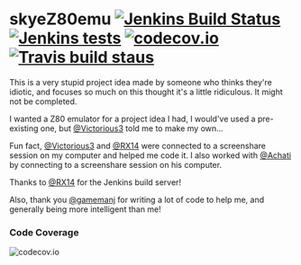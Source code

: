 # skyeZ80emu [![Jenkins Build Status](http://img.shields.io/jenkins/s/http/jenkins.rx14.co.uk/job/Skye/skyeZ80emu.svg)](http://ci.rx14.co.uk/job/Skye/job/skyeZ80emu/) [![Jenkins tests](https://img.shields.io/jenkins/t/http/jenkins.rx14.co.uk/job/Skye/skyeZ80emu.svg)](http://ci.rx14.co.uk/job/Skye/job/skyeZ80emu/lastCompletedBuild/testReport/) [![codecov.io](https://img.shields.io/codecov/c/github/skyem123/skyeZ80emu.svg)](http://codecov.io/github/skyem123/skyeZ80emu?branch=master) [![Travis build staus](https://img.shields.io/travis/skyem123/skyeZ80emu.svg)](https://travis-ci.org/skyem123/skyeZ80emu)
This is a very stupid project idea made by someone who thinks they're idiotic, and focuses so much on this thought it's a little ridiculous.
It might not be completed.

I wanted a Z80 emulator for a project idea I had, I would've used a pre-existing one, but [@Victorious3](https://github.com/Victorious3) told me to make my own...

Fun fact, [@Victorious3](https://github.com/Victorious3) and [@RX14](https://github.com/RX14) were connected to a screenshare session on my computer and helped me code it. I also worked with [@Achati](https://github.com/Achati) by connecting to a screenshare session on his computer.

Thanks to [@RX14](https://github.com/RX14) for the Jenkins build server!

Also, thank you [@gamemanj](https://github.com/gamemanj) for writing a lot of code to help me, and generally being more intelligent than me!

### Code Coverage ###
![codecov.io](http://codecov.io/github/skyem123/skyeZ80emu/branch.svg?branch=master)
